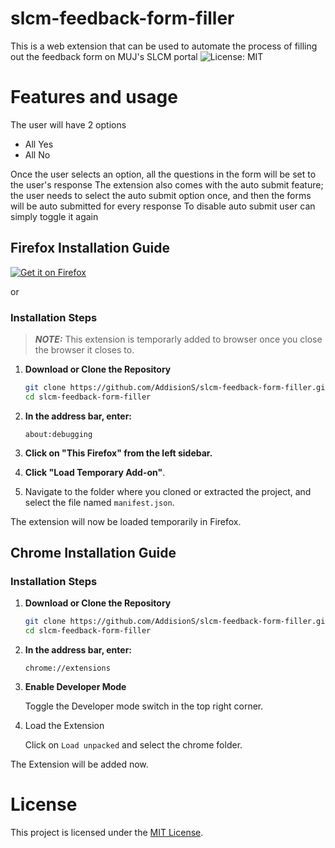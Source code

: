 # slcm-feedback-form-filler
This is a web extension that can be used to automate the process of filling out the feedback form on MUJ's SLCM portal
![License: MIT](https://img.shields.io/badge/License-MIT-yellow.svg)

# Features and usage
The user will have 2 options 
  - All Yes
  - All No

Once the user selects an option, all the questions in the form will be set to the user's response 
The extension also comes with the auto submit feature; the user needs to select the auto submit option once, and then the forms will be auto submitted for every response
To disable auto submit user can simply toggle it again

## Firefox Installation Guide

[![Get it on Firefox](https://img.shields.io/amo/v/slcm-feedback-auto-fill.svg?logo=firefox&label=Firefox&color=ff7139)](https://addons.mozilla.org/en-US/firefox/addon/slcm-feedback-auto-fill/)

or

### Installation Steps
> **_NOTE:_**  This extension is temporarly added to browser once you close the browser it closes to.

1. **Download or Clone the Repository**

   ```bash
   git clone https://github.com/AddisionS/slcm-feedback-form-filler.git
   cd slcm-feedback-form-filler 
   ```
2. **In the address bar, enter:**
    ```
    about:debugging
    ```
3. **Click on "This Firefox" from the left sidebar.**

4. **Click "Load Temporary Add-on"**.

5. Navigate to the folder where you cloned or extracted the project, and select the file named `manifest.json`.

The extension will now be loaded temporarily in Firefox.


## Chrome Installation Guide

### Installation Steps


1. **Download or Clone the Repository**

   ```bash
   git clone https://github.com/AddisionS/slcm-feedback-form-filler.git
   cd slcm-feedback-form-filler 
   ```
2. **In the address bar, enter:**
    ```
    chrome://extensions
    ```
3. **Enable Developer Mode**

    Toggle the Developer mode switch in the top right corner.

4. Load the Extension

    Click on `Load unpacked` and select the chrome folder.

The Extension will be added now.
# License 
This project is licensed under the [MIT License](LICENSE).
